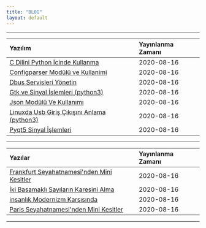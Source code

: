 ```yaml
---
title: "BLOG"
layout: default
---
```


* * *

|    Yazılım                            | Yayınlanma Zamanı  |
|:--------------------------------------|:-------------------|
| [C Dilini Python İcinde Kullanma](/blog/2020-08-16-c-dilini-python-icinde-kullanma)         | 2020-08-16         |
| [Configparser Modülü ve Kullanimi](/blog/2020-08-16-configparser-modulu-ve-kullanimi)       | 2020-08-16         |
| [Dbus Servisleri Yönetin](/blog/2020-08-16-dbus-servisleri-yonetin)                         | 2020-08-16         |
| [Gtk ve Sinyal İslemleri (python3)](/blog/2020-08-16-gtk-ve-sinyal-islemleri)                         | 2020-08-16         |
| [Json Modülü Ve Kullanımı](/blog/2020-08-16-json-modulu-ve-kullanimi)                       | 2020-08-16         |
| [Linuxda Usb Giriş Çıkışını Anlama (python3)](/blog/2020-08-16-linuxda-usb-giris-cikisini-anlama)     | 2020-08-16         |
| [Pyqt5 Sinyal İşlemleri](/blog/2020-08-16-pyqt-sinyal-islemleri)                             | 2020-08-16         |

* * *


|    Yazılar                                         | Yayınlanma Zamanı  |
|:---------------------------------------------------|:-------------------|
| [Frankfurt Seyahatnamesi'nden Mini Kesitler](/blog/2020-08-16-frankfurt-seyahatnamesinden-mini-kesitler)      | 2020-08-16         |
| [İki Basamaklı Sayıların Karesini Alma](/blog/2020-08-16-iki-basamakli-sayilarin-karesini-alma)              | 2020-08-16         |
| [insanlık Modernizm Karşısında](/blog/2020-08-16-insanlik-modernizm-karsisinda)                              | 2020-08-16         |
| [Paris Seyahatnamesi'nden Mini Kesitler](/blog/2020-08-16-paris-seyahatnamesinden-mini-kesitler)              | 2020-08-16         |


* * *
